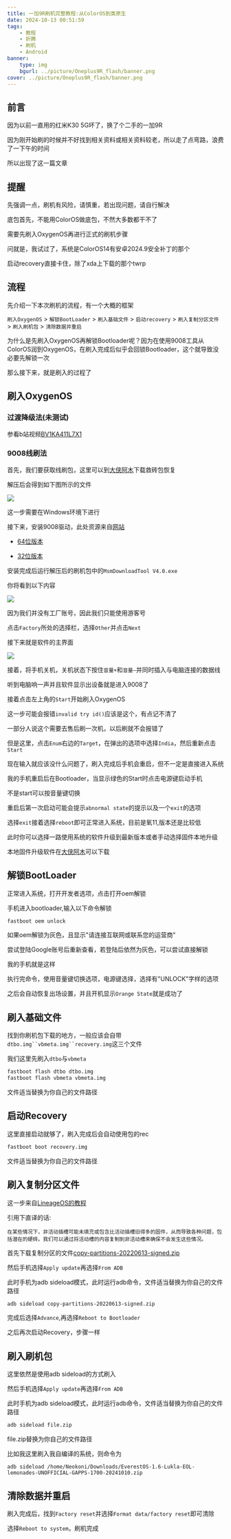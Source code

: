```yaml
---
title: 一加9R刷机完整教程:从ColorOS到类原生
date: 2024-10-13 00:51:59
tags:
    - 教程
    - 折腾
    - 刷机
    - Android
banner:
    type: img
    bgurl: ../picture/Oneplus9R_flash/banner.png
cover: ../picture/Oneplus9R_flash/banner.png
---
```

## 前言
因为以前一直用的红米K30 5G坏了，换了个二手的一加9R

因为刚开始刷的时候并不好找到相关资料或相关资料较老，所以走了点弯路，浪费了一下午的时间

所以出现了这一篇文章
## 提醒
先强调一点，刷机有风险，请慎重，若出现问题，请自行解决

底包首先，不能用ColorOS做底包，不然大多数都干不了

需要先刷入OxygenOS再进行正式的刷机步骤

问就是，我试过了，系统是ColorOS14有安卓2024.9安全补丁的那个

启动recovery直接卡住，除了xda上下载的那个twrp
## 流程
先介绍一下本次刷机的流程，有一个大概的框架

`刷入OxygenOS` > `解锁BootLoader` > `刷入基础文件` > `启动recovery` > `刷入复制分区文件` > `刷入刷机包` > `清除数据并重启`

为什么是先刷入OxygenOS再解锁Bootloader呢？因为在使用9008工具从ColorOS润到OxygenOS，在刷入完成后似乎会回锁Bootloader，这个就导致没必要先解锁一次

那么接下来，就是刷入的过程了
## 刷入OxygenOS
### 过渡降级法(未测试)
参看b站视频[BV1KA411L7X1](https://www.bilibili.com/video/BV1KA411L7X1)
### 9008线刷法
首先，我们要获取线刷包，这里可以到[大侠阿木](https://yun.daxiaamu.com/OnePlus_Roms_2/%E4%B8%80%E5%8A%A09R/9008%E7%BA%BF%E5%88%B7%E6%95%91%E7%A0%96%E5%8C%85%E6%B0%A7OS%2011.2.8.8/)下载救砖包恢复

解压后会得到如下图所示的文件

![](../picture/Oneplus9R_flash/9008firmware.png)

这一步需要在Windows环境下进行

接下来，安装9008驱动，此处资源来自[网站](https://www.thecustomdroid.com/qualcomm-hs-usb-qdloader-9008-drivers/)

- [64位版本](https://www.mediafire.com/file/5wc5nk5adevatrj/QDLoader_HS-USB_Driver_64bit_Setup.exe/file)

- [32位版本](https://www.mediafire.com/file/q1uynnim8arbim9/QDLoader_HS-USB_Driver_32bit_Setup.exe/file)

安装完成后运行解压后的刷机包中的`MsmDownloadTool V4.0.exe`

你将看到以下内容

![](../picture/Oneplus9R_flash/flash_tool_login.png)

因为我们并没有工厂账号，因此我们只能使用游客号

点击`Factory`所处的选择栏，选择`Other`并点击`Next`

接下来就是软件的主界面

![](../picture/Oneplus9R_flash/9008_tool_main.png)

接着，将手机关机，关机状态下按住`音量+`和`音量—`并同时插入与电脑连接的数据线

听到电脑响一声并且软件显示出设备就是进入9008了

接着点击左上角的`Start`开始刷入OxygenOS

这一步可能会报错`invalid try id()`应该是这个，有点记不清了

一部分人说这个需要去售后刷一次机，以后刷就不会报错了

但是这里，点击`Enum`右边的`Target`，在弹出的选项中选择`India`，然后重新点击`Start`

现在输入就应该没什么问题了，刷入完成后手机会重启，但不一定是直接进入系统

我的手机重启后在Bootloader，当显示绿色的Start时点击电源键启动手机

不是start可以按音量键切换

重启后第一次启动可能会提示`abnormal state`的提示以及一个`exit`的选项

选择`exit`接着选择`reboot`即可正常进入系统，目前是氧11,版本还是比较低

此时你可以选择一路使用系统的软件升级到最新版本或者手动选择固件本地升级

本地固件升级软件在[大侠阿木](https://yun.daxiaamu.com/files/%E5%B8%B8%E7%94%A8APP/%E6%9C%AC%E5%9C%B0%E5%8D%87%E7%BA%A7/)可以下载
## 解锁BootLoader
正常进入系统，打开开发者选项，点击打开oem解锁

手机进入bootloader,输入以下命令解锁

```bash
fastboot oem unlock
```

如果oem解锁为灰色，且显示"请连接互联网或联系您的运营商"

尝试登陆Google账号后重新查看，若登陆后依然为灰色，可以尝试直接解锁

我的手机就是这样

执行完命令，使用音量键切换选项，电源键选择，选择有"UNLOCK"字样的选项

之后会自动恢复出场设置，并且开机显示`Orange State`就是成功了
## 刷入基础文件
找到你刷机包下载的地方，一般应该会自带`dtbo.img``vbmeta.img``recovery.img`这三个文件

我们这里先刷入`dtbo`与`vbmeta`

```bash
fastboot flash dtbo dtbo.img
fastboot flash vbmeta vbmeta.img
```

文件适当替换为你自己的文件路径
## 启动Recovery
这里直接启动就够了，刷入完成后会自动使用包的rec

```bash
fastboot boot recovery.img
```
文件适当替换为你自己的文件路径
## 刷入复制分区文件
这一步来自[LineageOS的教程](https://wiki.lineageos.org/devices/lemonades/install/#ensuring-all-firmware-partitions-are-consistent)

引用下直译的话:

`在某些情况下，非活动插槽可能未填充或包含比活动插槽旧得多的固件，从而导致各种问题，包括潜在的硬砖。我们可以通过将活动槽的内容复制到非活动槽来确保不会发生这些情况。`

首先下载复制分区的文件[copy-partitions-20220613-signed.zip](https://mirrorbits.lineageos.org/tools/copy-partitions-20220613-signed.zip)

然后手机选择`Apply update`再选择`From ADB`

此时手机为adb sideload模式，此时运行adb命令，文件适当替换为你自己的文件路径
```bash
adb sideload copy-partitions-20220613-signed.zip
```
完成后选择`Advance`,再选择`Reboot to Bootloader`

之后再次启动Recovery，步骤一样
## 刷入刷机包
这里依然是使用adb sideload的方式刷入

然后手机选择`Apply update`再选择`From ADB`

此时手机为adb sideload模式，此时运行adb命令，文件适当替换为你自己的文件路径

```bash
adb sideload file.zip
```
file.zip替换为你自己的文件路径

比如我这里刷入我自编译的系统，则命令为
```example
adb sideload /home/Neokoni/Downloads/EverestOS-1.6-Lukla-EOL-lemonades-UNOFFICIAL-GAPPS-1700-20241010.zip
```
## 清除数据并重启
刷入完成后，找到`Factory reset`并选择`Format data/factory reset`即可清除

选择`Reboot to system`，刷机完成